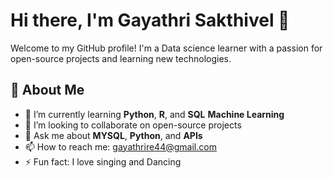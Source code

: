 # Hi there, I'm Gayathri Sakthivel 👋

Welcome to my GitHub profile! I'm a Data science learner with a passion for open-source projects and learning new technologies.

## 🚀 About Me

- 🌱 I’m currently learning **Python**, **R**, and **SQL** **Machine Learning**
- 👯 I’m looking to collaborate on open-source projects
- 💬 Ask me about **MYSQL**, **Python**, and **APIs**
- 📫 How to reach me: gayathrire44@gmail.com
- ⚡ Fun fact: I love singing and Dancing

